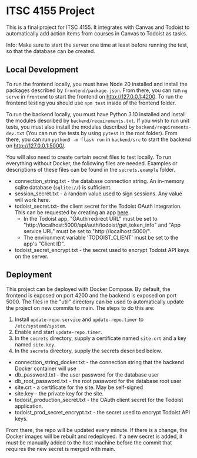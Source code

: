 # ITSC 4155 Project
This is a final project for ITSC 4155. It integrates with Canvas and Todoist to automatically add
action items from courses in Canvas to Todoist as tasks.

Info: Make sure to start the server one time at least before running the test, so that the database can be created.

## Local Development
To run the frontend locally, you must have Node 20 installed and install the packages described by
`frontend/package.json`. From there, you can run `ng serve` in `frontend` to start the frontend on
http://127.0.0.1:4200. To run the frontend testing you should use `npm test` inside of the frontend folder.

To run the backend locally, you must have Python 3.10 installed and install the modules described by
`backend/requirements.txt`. If you wish to run unit tests, you must also install the modules
described by `backend/requirements-dev.txt` (You can run the tests by using `pytest` in the root folder). From there, you can run `python3 -m flask run` in
`backend/src` to start the backend on http://127.0.0.1:5000/.

You will also need to create certain secret files to test locally. To run everything without Docker,
the following files are needed. Examples or descriptions of these files can be found in the
`secrets.example` folder.

- connection_string.txt - the database connection string. An in-memory sqlite database (`sqlite://`)
is sufficient.
- session_secret.txt - a random value used to sign sessions. Any value will work here.
- todoist_secret.txt- the client secret for the Todoist OAuth integration. This can be requested by
creating an app [here](https://developer.todoist.com/appconsole.html).
  - In the Todoist app, "OAuth redirect URL" must be set to
  "http://localhost:5000/api/auth/todoist/get_token_info" and "App service URL" must be set to
  "http://localhost:5000/".
  - The environment variable 'TODOIST_CLIENT' must be set to the
  app's "Client ID".
- todoist_secret_encrypt.txt - the secret used to encrypt Todoist API keys on the server.

## Deployment
This project can be deployed with Docker Compose. By default, the frontend is exposed on port 4200
and the backend is exposed on port 5000. The files in the "util" directory can be used to
automatically update the project on new commits to main. The steps to do this are:

1. Install `update-repo.service` and `update-repo.timer` to `/etc/systemd/system`.
2. Enable and start `update-repo.timer`.
3. In the `secrets` directory, supply a certificate named `site.crt` and a key named `site.key`.
4. In the `secrets` directory, supply the secrets described below.
  - connection_string_docker.txt - the connection string that the backend Docker container will use
  - db_password.txt - the user password for the database user
  - db_root_password.txt - the root password for the database root user
  - site.crt - a certificate for the site. May be self-signed
  - site.key - the private key for the site.
  - todoist_production_secret.txt - the OAuth client secret for the Todoist application.
  - todoist_prod_secret_encrypt.txt - the secret used to encrypt Todoist API keys.

From there, the repo will be updated every minute. If there is a change, the Docker images will be
rebuilt and redeployed. If a new secret is added, it must be manually added to the host machine
before the commit that requires the new secret is merged with main.
